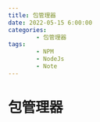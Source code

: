 ```yaml
---
title: 包管理器
date: 2022-05-15 6:00:00
categories:
        - 包管理器
tags:
        - NPM
        - NodeJs
        - Note
---
```


# 包管理器
